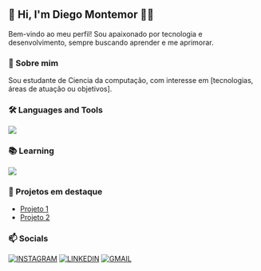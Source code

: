 ## 👋 Hi, I'm Diego Montemor 👨‍💻

Bem-vindo ao meu perfil! Sou apaixonado por tecnologia e desenvolvimento, sempre buscando aprender e me aprimorar.

### 🚀 Sobre mim
Sou estudante de Ciencia da computação, com interesse em [tecnologias, áreas de atuação ou objetivos].

### 🛠️ Languages and Tools
<img src="https://skillicons.dev/icons?i=cpp,git,html,css,lua,github,vscode,windows,linux" />

### 📚 Learning
<img src="https://skillicons.dev/icons?i=blender,powershell,py" />

### 🌟 Projetos em destaque
- [Projeto 1](link)
- [Projeto 2](link)

### 📫 Socials
[![INSTAGRAM](https://skillicons.dev/icons?i=instagram)](https://www.instagram.com/diego_montemor/)
[![LINKEDIN](https://go-skill-icons.vercel.app/api/icons?i=linkedin)](https://www.linkedin.com/in/diego-montemor-48091536a)
[![GMAIL](https://skillicons.dev/icons?i=gmail)](mailto:montemordiego@gmail.com)
